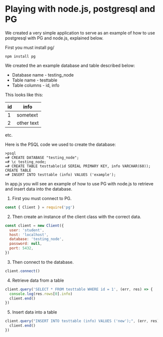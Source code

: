 # Playing with node.js, postgresql and PG

We created a very simple application to serve as an example of how to use postgresql with PG and node.js, explained below.

First you must install pg/
```
npm install pg
```

We created the an example database and table described below:

- Database name - testing_node
- Table name - testtable
- Table columns - id, info

This looks like this:

id | info
---|----
1  | sometext
2  | other text


etc.

Here is the PSQL code we used to create the database:

```
>psql
=# CREATE DATABASE "testing_node";
=# \c testing_node;
=# CREATE TABLE testtable(id SERIAL PRIMARY KEY, info VARCHAR(60));
CREATE TABLE
=# INSERT INTO testtable (info) VALUES ('example');
````

In app.js you will see an example of how to use PG with node.js to retrieve and insert data into the database.

1. First you must connect to PG.
```js
const { Client } = require('pg')
```

2. Then create an instance of the client class with the correct data.
```js
const client = new Client({
  user: 'student',
  host: 'localhost',
  database: 'testing_node',
  password: null,
  port: 5432,
})
```
3. Then connect to the database.
```js
client.connect()
```
4. Retrieve data from a table
```js
client.query('SELECT * FROM testtable WHERE id = 1', (err, res) => {
  console.log(res.rows[0].info)
  client.end()
})
```
5. Insert data into a table
```js
client.query("INSERT INTO testtable (info) VALUES ('new');", (err, res) => {
  client.end()
})
```

